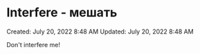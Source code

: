 # Interfere - мешать

Created: July 20, 2022 8:48 AM
Updated: July 20, 2022 8:48 AM

Don't interfere me!